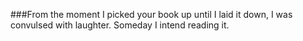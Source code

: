 ###From the moment I picked your book up until I laid it down, I was convulsed with laughter. Someday I intend reading it.

<!--
**BerserkPacho/BerserkPacho** is a ✨ _special_ ✨ repository because its `README.md` (this file) appears on your GitHub profile.
- 🌱 I’m currently learning more about computers...
- 👯 I’m looking to collaborate on any open-soure project that I can be of help...
My focus is specially on low-level programming and networking 
*Truly I was born to be an example of misfortune, and a target at which the arrows of adversary are aimed.*
-->
